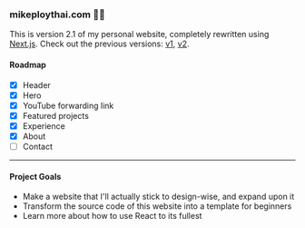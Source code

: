 ### mikeploythai.com ✌🏼

This is version 2.1 of my personal website, completely rewritten using [Next.js](https://nextjs.org). Check out the previous versions: [v1](https://github.com/mikeploythai/mikeploythai.com-v1), [v2](https://github.com/mikeploythai/mikeploythai.com-v2).

#### Roadmap

- [x] Header
- [x] Hero
- [x] YouTube forwarding link
- [x] Featured projects
- [x] Experience
- [x] About
- [ ] Contact

---

#### Project Goals

- Make a website that I'll actually stick to design-wise, and expand upon it
- Transform the source code of this website into a template for beginners
- Learn more about how to use React to its fullest
